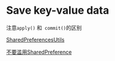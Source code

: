 # Save key-value data

注意`apply()` 和` commit()`的区别

[SharedPreferencesUtils](https://github.com/open-android/SharedPreferencesUtils/blob/master/EasySP/easysp/src/main/java/com/heima/easysp/SharedPreferencesUtils.java)

[不要滥用SharedPreference](http://www.cnblogs.com/mingfeng002/p/5970221.html)
